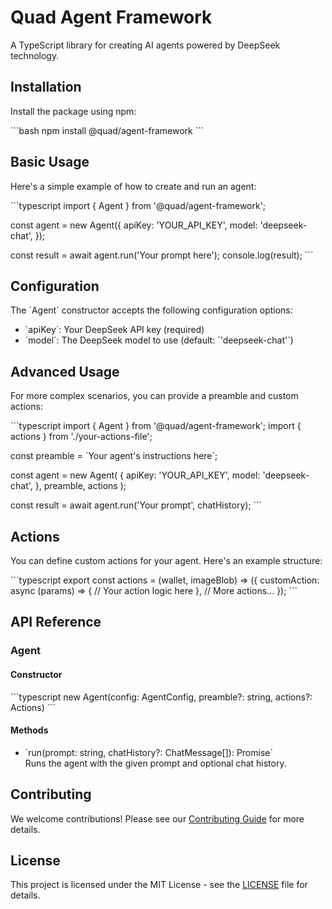# Quad Agent Framework

A TypeScript library for creating AI agents powered by DeepSeek technology.

## Installation

Install the package using npm:

\`\`\`bash
npm install @quad/agent-framework
\`\`\`

## Basic Usage

Here's a simple example of how to create and run an agent:

\`\`\`typescript
import { Agent } from '@quad/agent-framework';

const agent = new Agent({
  apiKey: 'YOUR_API_KEY',
  model: 'deepseek-chat',
});

const result = await agent.run('Your prompt here');
console.log(result);
\`\`\`

## Configuration

The \`Agent\` constructor accepts the following configuration options:

- \`apiKey\`: Your DeepSeek API key (required)
- \`model\`: The DeepSeek model to use (default: \`'deepseek-chat'\`)

## Advanced Usage

For more complex scenarios, you can provide a preamble and custom actions:

\`\`\`typescript
import { Agent } from '@quad/agent-framework';
import { actions } from './your-actions-file';

const preamble = \`Your agent's instructions here\`;

const agent = new Agent(
  {
    apiKey: 'YOUR_API_KEY',
    model: 'deepseek-chat',
  },
  preamble,
  actions
);

const result = await agent.run('Your prompt', chatHistory);
\`\`\`

## Actions

You can define custom actions for your agent. Here's an example structure:

\`\`\`typescript
export const actions = (wallet, imageBlob) => ({
  customAction: async (params) => {
    // Your action logic here
  },
  // More actions...
});
\`\`\`

## API Reference

### Agent

#### Constructor

\`\`\`typescript
new Agent(config: AgentConfig, preamble?: string, actions?: Actions)
\`\`\`

#### Methods

- \`run(prompt: string, chatHistory?: ChatMessage[]): Promise<string>\`  
  Runs the agent with the given prompt and optional chat history.

## Contributing

We welcome contributions! Please see our [Contributing Guide](CONTRIBUTING.md) for more details.

## License

This project is licensed under the MIT License - see the [LICENSE](LICENSE) file for details.
